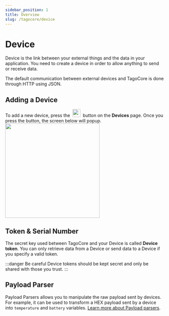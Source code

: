 ```yaml
---
sidebar_position: 1
title: Overview
slug: /tagocore/device
---
```


# Device

Device is the link between your external things and the data in your application. You need to create a device in order to allow anything to send or receive data.

The default communication between external devices and TagoCore is done through HTTP using JSON.

## Adding a Device

To add a new device, press the&nbsp; <img className="inline-image" src="/docs_imagem/tagocore/device/add-device-button.png" height="25px" /> &nbsp;button on the **Devices** page. Once you press the button, the screen below will popup.
<img className="inline-image" src="/docs_imagem/tagocore/device/add-device-popup.png" height="300px" />

## Token & Serial Number

The secret key used between TagoCore and your Device is called **Device token**. You can only retrieve data from a Device or send data to a Device if you specify a valid token.

:::danger Be careful
Device tokens should be kept secret and only be shared with those you trust.
:::

## Payload Parser

Payload Parsers allows you to manipulate the raw payload sent by devices. For example, it can be used to transform a HEX payload sent by a device into `temperature` and `battery` variables. [Learn more about Payload parsers](/docs/tagocore/device/payload-parser.md).

